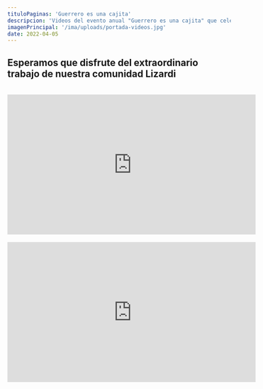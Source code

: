 ```yaml
---
tituloPaginas: 'Guerrero es una cajita'
descripcion: 'Videos del evento anual "Guerrero es una cajita" que celebra nuestra identidad y cultura guerrerenses.'
imagenPrincipal: '/ima/uploads/portada-videos.jpg'
date: 2022-04-05
---
```


## Esperamos que disfrute del extraordinario trabajo de nuestra comunidad Lizardi

<br>

<div class="video">
<iframe width="560" height="315" src="https://www.youtube.com/embed/1ek2EdA2zBo?start=293" title="YouTube video player" frameborder="0" allow="accelerometer; autoplay; clipboard-write; encrypted-media; gyroscope; picture-in-picture" allowfullscreen></iframe>
</div>

<br>

<div class="video">
<iframe width="560" height="315" src="https://www.youtube.com/embed/5cznZeaTpTs?start=290" title="YouTube video player" frameborder="0" allow="accelerometer; autoplay; clipboard-write; encrypted-media; gyroscope; picture-in-picture" allowfullscreen></iframe>
</div>
